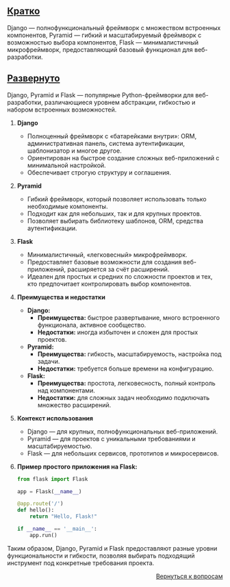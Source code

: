## <u>Кратко</u>

Django — полнофункциональный фреймворк с множеством встроенных компонентов, Pyramid — гибкий и масштабируемый фреймворк
с возможностью выбора компонентов, Flask — минималистичный микрофреймворк, предоставляющий базовый функционал для
веб-разработки.

## <u>Развернуто</u>

Django, Pyramid и Flask — популярные Python-фреймворки для веб-разработки, различающиеся уровнем абстракции, гибкостью и
набором встроенных возможностей.

1. **Django**
    - Полноценный фреймворк с «батарейками внутри»: ORM, административная панель, система аутентификации, шаблонизатор и
      многое другое.
    - Ориентирован на быстрое создание сложных веб-приложений с минимальной настройкой.
    - Обеспечивает строгую структуру и соглашения.

2. **Pyramid**
    - Гибкий фреймворк, который позволяет использовать только необходимые компоненты.
    - Подходит как для небольших, так и для крупных проектов.
    - Позволяет выбирать библиотеку шаблонов, ORM, средства аутентификации.

3. **Flask**
    - Минималистичный, «легковесный» микрофреймворк.
    - Предоставляет базовые возможности для создания веб-приложений, расширяется за счёт расширений.
    - Идеален для простых и средних по сложности проектов и тех, кто предпочитает контролировать выбор компонентов.

4. **Преимущества и недостатки**
    - **Django:**
        - **Преимущества:** быстрое развертывание, много встроенного функционала, активное сообщество.
        - **Недостатки:** иногда избыточен и сложен для простых проектов.
    - **Pyramid:**
        - **Преимущества:** гибкость, масштабируемость, настройка под задачи.
        - **Недостатки:** требуется больше времени на конфигурацию.
    - **Flask:**
        - **Преимущества:** простота, легковесность, полный контроль над компонентами.
        - **Недостатки:** для сложных задач необходимо подключать множество расширений.

5. **Контекст использования**
    - Django — для крупных, полнофункциональных веб-приложений.
    - Pyramid — для проектов с уникальными требованиями и масштабируемостью.
    - Flask — для небольших сервисов, прототипов и микросервисов.

6. **Пример простого приложения на Flask:**
    ```python
    from flask import Flask

    app = Flask(__name__)

    @app.route('/')
    def hello():
        return "Hello, Flask!"

    if __name__ == '__main__':
        app.run()
    ```

Таким образом, Django, Pyramid и Flask предоставляют разные уровни функциональности и гибкости, позволяя выбирать
подходящий инструмент под конкретные требования проекта.

<div align="right">

[Вернуться к вопросам](../Вопросы.md)

</div>
